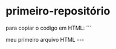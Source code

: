 # primeiro-repositório

para copiar o codigo em HTML:
´´´
<html>
  <hl> meu primeiro arquivo HTML </hl>
  </html>
  ---
